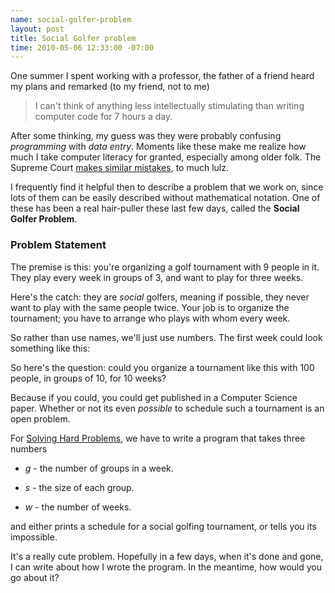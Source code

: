 ```yaml
--- 
name: social-golfer-problem
layout: post
title: Social Golfer problem
time: 2010-05-06 12:33:00 -07:00
---
```

One summer I spent working with a professor, the father of a friend heard my 
plans and remarked (to my friend, not to me)

> I can't think of anything less intellectually stimulating than writing
> computer code for 7 hours a day.

After some thinking, my guess was they were probably confusing _programming_
with _data entry_. Moments like these make me realize how much I take computer
literacy for granted, especially among older folk. The Supreme Court [makes
similar mistakes][1], to much lulz.

I frequently find it helpful then to describe a problem that we work on, since
lots of them can be easily described without mathematical notation. One of
these has been a real hair-puller these last few days, called the **Social
Golfer Problem**.

### Problem Statement

The premise is this: you're organizing a golf tournament with 9 people in it.
They play every week in groups of 3, and want to play for three weeks.

Here's the catch: they are _social_ golfers, meaning if possible, they never
want to play with the same people twice. Your job is to organize the
tournament; you have to arrange who plays with whom every week.

So rather than use names, we'll just use numbers. The first week could look
something like this:

So here's the question: could you organize a tournament like this with 100
people, in groups of 10, for 10 weeks?

Because if you could, you could get published in a Computer Science paper.
Whether or not its even _possible_ to schedule such a tournament is an open
problem.

For [Solving Hard Problems][2], we have to write a program that takes three
numbers

  * _g_ - the number of groups in a week.

  * _s_ - the size of each group.

  * _w_ - the number of weeks.


and either prints a schedule for a social golfing tournament, or tells you its
impossible.

It's a really cute problem. Hopefully in a few days, when it's done and gone,
I can write about how I wrote the program. In the meantime, how would you go
about it?


   [1]: http://blogs.wsj.com/law/2010/04/19/our-tech-savvy-supreme-court/
   [2]: http://cs.brown.edu/courses/cs258/
